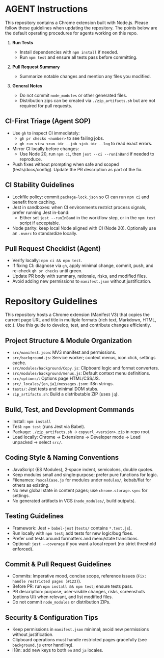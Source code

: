 # AGENT Instructions

This repository contains a Chrome extension built with Node.js. Please follow these guidelines when updating the repository. The points below are the default operating procedures for agents working on this repo.

1. **Run Tests**
   - Install dependencies with `npm install` if needed.
   - Run `npm test` and ensure all tests pass before committing.

2. **Pull Request Summary**
   - Summarize notable changes and mention any files you modified.

3. **General Notes**
   - Do not commit `node_modules` or other generated files.
   - Distribution zips can be created via `./zip_artifacts.sh` but are not required for pull requests.

## CI-First Triage (Agent SOP)
- Use `gh` to inspect CI immediately:
  - `gh pr checks <number>` to see failing jobs.
  - `gh run view <run-id> --job <job-id> --log` to read exact errors.
- Mirror CI locally before changes:
  - Use Node 20, run `npm ci`, then `jest --ci --runInBand` if needed to reproduce.
- Push fixes without prompting when safe and scoped (tests/docs/config). Update the PR description as part of the fix.

## CI Stability Guidelines
- Lockfile policy: commit `package-lock.json` so CI can run `npm ci` and benefit from caching.
- Jest in sandboxes: when CI environments restrict process signals, prefer running Jest in-band:
  - Either set `jest --runInBand` in the workflow step, or in the `npm test` script if acceptable.
- Node parity: keep local Node aligned with CI (Node 20). Optionally use an `.nvmrc` to standardize locally.

## Pull Request Checklist (Agent)
- Verify locally: `npm ci && npm test`.
- If fixing CI: diagnose via `gh`, apply minimal change, commit, push, and re-check `gh pr checks` until green.
- Update PR body with summary, rationale, risks, and modified files.
- Avoid adding new permissions to `manifest.json` without justification.
# Repository Guidelines

This repository hosts a Chrome extension (Manifest V3) that copies the current page URL and title in multiple formats (rich text, Markdown, HTML, etc.). Use this guide to develop, test, and contribute changes efficiently.

## Project Structure & Module Organization
- `src/manifest.json`: MV3 manifest and permissions.
- `src/background.js`: Service worker; context menus, icon click, settings cache.
- `src/modules/background/Copy.js`: Clipboard logic and format converters.
- `src/modules/background/menus.js`: Default context menu definitions.
- `src/options/`: Options page HTML/CSS/JS.
- `src/_locales/{en,ja}/messages.json`: i18n strings.
- `tests/`: Jest tests and minimal DOM stubs.
- `zip_artifacts.sh`: Build a distributable ZIP (uses `jq`).

## Build, Test, and Development Commands
- Install: `npm install`
- Test: `npm test` (runs Jest via Babel).
- Package: `./zip_artifacts.sh` → `copyurl_<version>.zip` in repo root.
- Load locally: Chrome → Extensions → Developer mode → Load unpacked → select `src/`.

## Coding Style & Naming Conventions
- JavaScript (ES Modules), 2‑space indent, semicolons, double quotes.
- Keep modules small and single‑purpose; prefer pure functions for logic.
- Filenames: `PascalCase.js` for modules under `modules/`, kebab/flat for others as existing.
- No new global state in content pages; use `chrome.storage.sync` for settings.
- No generated artifacts in VCS (`node_modules/`, build outputs).

## Testing Guidelines
- Framework: Jest + `babel-jest` (`tests/` contains `*.test.js`).
- Run locally with `npm test`; add tests for new logic/bug fixes.
- Prefer unit tests around formatters and menu/state transitions.
- Optional: `jest --coverage` if you want a local report (no strict threshold enforced).

## Commit & Pull Request Guidelines
- Commits: Imperative mood, concise scope, reference issues (`Fix: handle restricted pages (#123)`).
- Before PR: run `npm install && npm test`; ensure tests pass.
- PR description: purpose, user‑visible changes, risks, screenshots (options UI) when relevant, and list modified files.
- Do not commit `node_modules` or distribution ZIPs.

## Security & Configuration Tips
- Keep permissions in `manifest.json` minimal; avoid new permissions without justification.
- Clipboard operations must handle restricted pages gracefully (see `background.js` error handling).
- i18n: add new keys to both `en` and `ja` locales.
